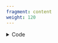 ```yaml
---
fragment: content
weight: 120
---
```


<details><summary>Code</summary>

```
+++
fragment = "copyright"
#disabled = true
date = "2016-09-07"
weight = 110
background = "secondary"

copyright = "" # default: Copyright $Year .Site.params.name
attribution = true # enable attribution by setting it to true
+++
```
</details>
